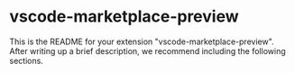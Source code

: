 # vscode-marketplace-preview

This is the README for your extension "vscode-marketplace-preview". After writing up a brief description, we recommend including the following sections.
